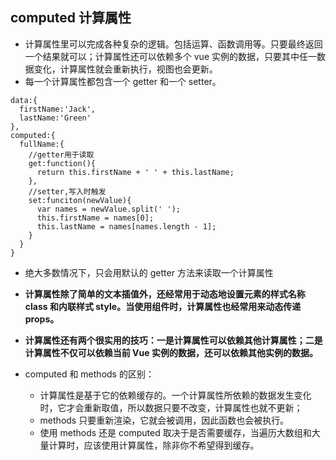 ## computed 计算属性

- 计算属性里可以完成各种复杂的逻辑。包括运算、函数调用等。只要最终返回一个结果就可以；计算属性还可以依赖多个 vue 实例的数据，只要其中任一数据变化，计算属性就会重新执行，视图也会更新。
- 每一个计算属性都包含一个 getter 和一个 setter。

```
data:{
  firstName:'Jack',
  lastName:'Green'
},
computed:{
  fullName:{
    //getter用于读取
    get:function(){
      return this.firstName + ' ' + this.lastName;
    },
    //setter,写入时触发
    set:funciton(newValue){
      var names = newValue.split(' ');
      this.firstName = names[0];
      this.lastName = names[names.length - 1];
    }
  }
}
```

- 绝大多数情况下，只会用默认的 getter 方法来读取一个计算属性

- **计算属性除了简单的文本插值外，还经常用于动态地设置元素的样式名称 class 和内联样式 style。当使用组件时，计算属性也经常用来动态传递 props。**
- **计算属性还有两个很实用的技巧：一是计算属性可以依赖其他计算属性；二是计算属性不仅可以依赖当前 Vue 实例的数据，还可以依赖其他实例的数据。**

- computed 和 methods 的区别：
  - 计算属性是基于它的依赖缓存的。一个计算属性所依赖的数据发生变化时，它才会重新取值，所以数据只要不改变，计算属性也就不更新；
  - methods 只要重新渲染，它就会被调用，因此函数也会被执行。
  - 使用 methods 还是 computed 取决于是否需要缓存，当遍历大数组和大量计算时，应该使用计算属性，除非你不希望得到缓存。
